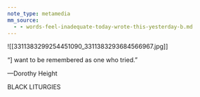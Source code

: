 ```yaml
---
note_type: metamedia
mm_source:
  - - words-feel-inadequate-today-wrote-this-yesterday-b.md
---
```


![[3311383299254451090_3311383293684566967.jpg]]

“] want to be remembered
as one who tried.”

—Dorothy Height

BLACK LITURGIES

